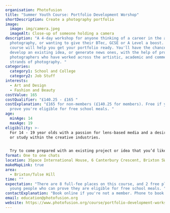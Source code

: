 ```yaml
---
organisation: Photofusion
title: "Summer Youth Course: Portfolio Development Worshop"
shortDescription: Create a photography portfolio
image:
  image: img/camera.jpeg
  imageAlt: Close-up of someone holding a camera
description: "A 4-day workshop for anyone thinking of a career in the arts or
  photography, or wanting to give their BTec, GCSE or A Level a boost. This
  course will help you get your portfolio ready. You'll have the chance to
  develop an existing idea, or generate news ones, with the help of professional
  photographers who have worked across the artistic, academic and commercial
  strands of photography. "
categories:
  category1: School and College
  category2: Job Stuff
interests:
  - Art and Design
  - Fashion and Beauty
costValue: 165
costQualifier: "£140.25 - £165 "
costExplanation: "£165 for non-members (£140.25 for members). Free if you can
  prove you're eligible for free school meals. "
age:
  minAge: 14
  maxAge: 19
eligibility: >-
  For 14 - 19 year olds with a passion for lens-based media and a desire to work
  or study within the creative industries. 


  Try to come prepared with an existing project or idea that you’d like to work on. Bring in examples of photography that you like or aspire to create. If you have your own DSLR (digital camera), it would be a bonus. 
format: One to one chats
location: 3Space International House, 6 Canterbury Crescent, Brixton SW9 7QD
makeMapLink: true
area:
  - Brixton/Tulse Hill
time: ""
expectation: "There are 8 full-fee places on this course, and 2 free places for
  young people who can prove they are eligible for free school meals. "
contactExplanation: "Book online if you're not a member. Phone to book if you're a member. "
email: education@photofusion.org
website: https://www.photofusion.org/course/portfolio-development-workshop/
---
```

